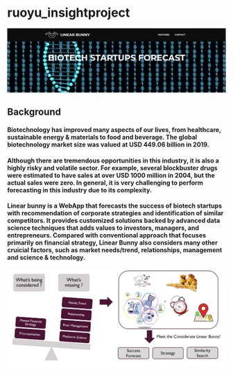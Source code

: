 # ruoyu_insightproject
![Linear Bunny Logo](https://github.com/yanruoyu2005/ruoyu_insightproject/blob/insight_branch/data/raw/webapp_pic1.PNG)

## Background
#### Biotechnology has improved many aspects of our lives, from healthcare, sustainable energy & materials to food and beverage. The global biotechnology market size was valued at USD 449.06 billion in 2019. 

#### Although there are tremendous opportunities in this industry, it is also a highly risky and volatile sector. For example, several blockbuster drugs were estimated to have sales at over USD 1000 million in 2004, but the actual sales were zero. In general, it is very challenging to perform forecasting in this industry due to its complexity.

#### Linear bunny is a WebApp that forecasts the success of biotech startups with recommendation of corporate strategies and identification of similar competitors. It provides customized solutions backed by advanced data science techniques that adds values to investors, managers, and entrepreneurs. Compared with conventional approach that focuses primarily on financial strategy, Linear Bunny also considers many other cruicial factors, such as market needs/trend, relationships, management and science & technology.

![App Function Illustration](https://github.com/yanruoyu2005/ruoyu_insightproject/blob/insight_branch/data/raw/app_functions.PNG)
